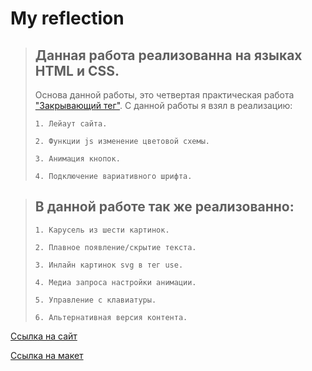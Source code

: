 # My reflection

> ## Данная работа реализованна на языках HTML и CSS.
>   Основа данной работы, это четвертая практическая работа <a href="https://github.com/MiroshnikovLI/zakrivayuschiy-teg-f">"Закрывающий тег"</a>.
>   С данной работы я взял в реализацию:
> 
>     1. Лейаут сайта.
> 
>     2. Функции js изменение цветовой схемы.
> 
>     3. Анимация кнопок.
> 
>     4. Подключение вариативного шрифта.

> ## В данной работе так же реализованно:
> 
>     1. Карусель из шести картинок.
> 
>     2. Плавное появление/скрытие текста.
> 
>     3. Инлайн картинок svg в тег use.
> 
>     4. Медиа запроса настройки анимации.
> 
>     5. Управление с клавиатуры.
> 
>     6. Альтернативная версия контента.

<a href="https://html-preview.github.io/?url=https://github.com/MiroshnikovLI/My-reflection/blob/main/index.html">Ссылка на сайт</a>

<a href="https://www.figma.com/design/JQhPLs2COLIeZtAtlsBS34/%238-%3C%2Fзакрывающий-тег%3E?node-id=0-1&t=rAXkdszpb5Ajua7a-0">Ссылка на макет</a>
